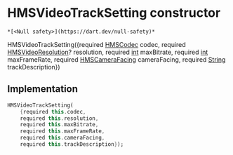 


# HMSVideoTrackSetting constructor




    *[<Null safety>](https://dart.dev/null-safety)*



HMSVideoTrackSetting({required [HMSCodec](../../hmssdk_flutter/HMSCodec-class.md) codec, required [HMSVideoResolution](../../hmssdk_flutter/HMSVideoResolution-class.md)? resolution, required [int](https://api.flutter.dev/flutter/dart-core/int-class.html) maxBitrate, required [int](https://api.flutter.dev/flutter/dart-core/int-class.html) maxFrameRate, required [HMSCameraFacing](../../hmssdk_flutter/HMSCameraFacing-class.md) cameraFacing, required [String](https://api.flutter.dev/flutter/dart-core/String-class.html) trackDescription})





## Implementation

```dart
HMSVideoTrackSetting(
    {required this.codec,
    required this.resolution,
    required this.maxBitrate,
    required this.maxFrameRate,
    required this.cameraFacing,
    required this.trackDescription});
```







